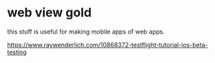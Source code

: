 # web view gold

this stuff is useful for making mobile apps of web apps. 



https://www.raywenderlich.com/10868372-testflight-tutorial-ios-beta-testing